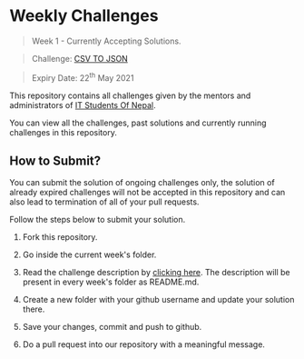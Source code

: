 # Weekly Challenges

> Week 1 - Currently Accepting Solutions.

> Challenge: [CSV TO JSON](week-1/README.md)

> Expiry Date: 22<sup>th</sup> May 2021

This repository contains all challenges given by the mentors and administrators of [IT Students Of Nepal](https://www.facebook.com/itsnporg). 

You can view all the challenges, past solutions and currently running challenges in this repository.

## How to Submit?

You can submit the solution of ongoing challenges only, the solution of already expired challenges will not be accepted in this repository and can also lead to termination of all of your pull requests.

Follow the steps below to submit your solution.

1. Fork this repository.

2. Go inside the current week's folder.

3. Read the challenge description by [clicking here]('week-1/README.md'). The description will be present in every week's folder as README.md.

4. Create a new folder with your github username and update your solution there.

5. Save your changes, commit and push to github. 

6. Do a pull request into our repository with a meaningful message.